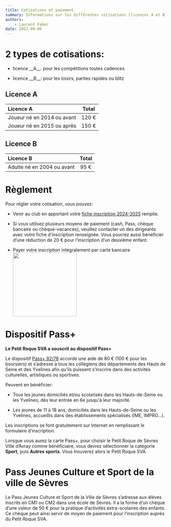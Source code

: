```yaml
---
title: Cotisations et paiement.
summary: Informations sur les différentes cotisations (licences A et B) et paiement.
authors:
    - Laurent Faber
date: 2023-09-06
---
```

# 2 types de cotisations:

+ <p>licence __A__: pour les compétitions toutes cadences</p>
+ <p>licence __B__: pour les loisirs, parties rapides ou blitz</p>

## Licence A

Licence A                        | Total
:------------------------------- |:----------:
Joueur né en 2014 ou avant       | 120 €
Joueur né en 2015 ou après       | 150 €

## Licence B

Licence B                        | Total
:------------------------------- |:----------:
Adulte né en 2004 ou avant       | 95 €

# Règlement

Pour régler votre cotisation, vous pouvez:

+ Venir au club en apportant votre [fiche inscription 2024-2025](resources/Fiche-inscription-2024-2025.docx) remplie.

+ Si vous utilisez plusieurs moyens de paiement (cash, Pass, chèque bancaire ou chèque-vacances), veuillez contacter un
des dirigeants avec votre fiche d’inscription renseignée.
Vous pourrez aussi bénéficier d’une réduction de 20 € pour l’inscription d’un deuxième enfant.

+ Payer votre inscription intégralement par carte bancaire <a target="_blank" href="https://www.billetweb.fr/inscription-au-petit-roque-sva-2023-2024"><img style="width:200px;" src="https://www.billetweb.fr/images/buttons/billetterie_bleu.png"></a>

# Dispositif Pass+

__Le Petit Roque SVA a souscrit au dispositif Pass+__

Le dispositif <a href="https://www.passplus.fr/Beneficiaire/LandingPage.aspx?ReturnUrl=%2fBeneficiaire%2findex.html">Pass+ 92/78</a> accorde une aide de 80 € (100 € pour les boursiers) et s’adresse à tous les collégiens des départements des Hauts de Seine et des Yvelines afin qu’ils puissent s’inscrire dans des activités culturelles, artistiques ou sportives.

Peuvent en bénéficier:

+ Tous les jeunes domiciliés et/ou scolarisés dans les Hauts-de-Seine ou les Yvelines, dès leur entrée en 6e jusqu'à leur majorité.

+ Les jeunes de 11 à 18 ans, domiciliés dans les Hauts-de-Seine ou les Yvelines, accueillis dans des établissements spécialisés (IME, IMPRO…).

Les inscriptions se font gratuitement sur Internet en remplissant le formulaire d’inscription.

Lorsque vous aurez la carte Pass+, pour choisir le Petit Roque de Sèvres Ville d’Avray comme bénéficiaire, vous devrez sélectionner la catégorie **Sport**, puis **Autres sports**. Vous trouverez alors le Petit Roque SVA.

# Pass Jeunes Culture et Sport de la ville de Sèvres

Le Pass Jeunes Culture et Sport de la Ville de Sèvres s’adresse aux élèves inscrits en CM1 ou CM2 dans une école de Sèvres. Il a la forme d’un chèque d’une valeur de 50 € pour la pratique d’activités extra-scolaires des enfants. Ce chèque peut ainsi servir de moyen de paiement pour l’inscription auprès du Petit Roque SVA.